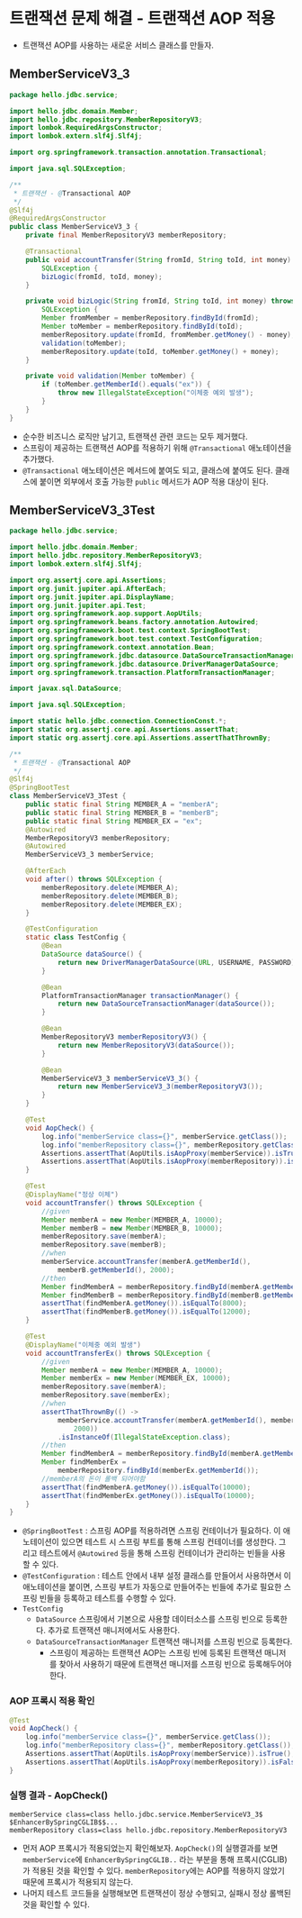 # 트랜잭션 문제 해결 - 트랜잭션 AOP 적용
- 트랜잭션 AOP를 사용하는 새로운 서비스 클래스를 만들자.
## MemberServiceV3_3
```java
package hello.jdbc.service;

import hello.jdbc.domain.Member;
import hello.jdbc.repository.MemberRepositoryV3;
import lombok.RequiredArgsConstructor;
import lombok.extern.slf4j.Slf4j;

import org.springframework.transaction.annotation.Transactional;

import java.sql.SQLException;

/**
 * 트랜잭션 - @Transactional AOP
 */
@Slf4j
@RequiredArgsConstructor
public class MemberServiceV3_3 {
	private final MemberRepositoryV3 memberRepository;

	@Transactional
	public void accountTransfer(String fromId, String toId, int money) throws
		SQLException {
		bizLogic(fromId, toId, money);
	}

	private void bizLogic(String fromId, String toId, int money) throws
		SQLException {
		Member fromMember = memberRepository.findById(fromId);
		Member toMember = memberRepository.findById(toId);
		memberRepository.update(fromId, fromMember.getMoney() - money);
		validation(toMember);
		memberRepository.update(toId, toMember.getMoney() + money);
	}

	private void validation(Member toMember) {
		if (toMember.getMemberId().equals("ex")) {
			throw new IllegalStateException("이체중 예외 발생");
		}
	}
}
```
- 순수한 비즈니스 로직만 남기고, 트랜잭션 관련 코드는 모두 제거했다.
- 스프링이 제공하는 트랜잭션 AOP를 적용하기 위해 `@Transactional` 애노테이션을 추가했다.
- `@Transactional` 애노테이션은 메서드에 붙여도 되고, 클래스에 붙여도 된다. 클래스에 붙이면 외부에서 호출 가능한 
`public` 메서드가 AOP 적용 대상이 된다.

## MemberServiceV3_3Test
```java
package hello.jdbc.service;

import hello.jdbc.domain.Member;
import hello.jdbc.repository.MemberRepositoryV3;
import lombok.extern.slf4j.Slf4j;

import org.assertj.core.api.Assertions;
import org.junit.jupiter.api.AfterEach;
import org.junit.jupiter.api.DisplayName;
import org.junit.jupiter.api.Test;
import org.springframework.aop.support.AopUtils;
import org.springframework.beans.factory.annotation.Autowired;
import org.springframework.boot.test.context.SpringBootTest;
import org.springframework.boot.test.context.TestConfiguration;
import org.springframework.context.annotation.Bean;
import org.springframework.jdbc.datasource.DataSourceTransactionManager;
import org.springframework.jdbc.datasource.DriverManagerDataSource;
import org.springframework.transaction.PlatformTransactionManager;

import javax.sql.DataSource;

import java.sql.SQLException;

import static hello.jdbc.connection.ConnectionConst.*;
import static org.assertj.core.api.Assertions.assertThat;
import static org.assertj.core.api.Assertions.assertThatThrownBy;

/**
 * 트랜잭션 - @Transactional AOP
 */
@Slf4j
@SpringBootTest
class MemberServiceV3_3Test {
	public static final String MEMBER_A = "memberA";
	public static final String MEMBER_B = "memberB";
	public static final String MEMBER_EX = "ex";
	@Autowired
	MemberRepositoryV3 memberRepository;
	@Autowired
	MemberServiceV3_3 memberService;

	@AfterEach
	void after() throws SQLException {
		memberRepository.delete(MEMBER_A);
		memberRepository.delete(MEMBER_B);
		memberRepository.delete(MEMBER_EX);
	}

	@TestConfiguration
	static class TestConfig {
		@Bean
		DataSource dataSource() {
			return new DriverManagerDataSource(URL, USERNAME, PASSWORD);
		}

		@Bean
		PlatformTransactionManager transactionManager() {
			return new DataSourceTransactionManager(dataSource());
		}

		@Bean
		MemberRepositoryV3 memberRepositoryV3() {
			return new MemberRepositoryV3(dataSource());
		}

		@Bean
		MemberServiceV3_3 memberServiceV3_3() {
			return new MemberServiceV3_3(memberRepositoryV3());
		}
	}

	@Test
	void AopCheck() {
		log.info("memberService class={}", memberService.getClass());
		log.info("memberRepository class={}", memberRepository.getClass());
		Assertions.assertThat(AopUtils.isAopProxy(memberService)).isTrue();
		Assertions.assertThat(AopUtils.isAopProxy(memberRepository)).isFalse();
	}

	@Test
	@DisplayName("정상 이체")
	void accountTransfer() throws SQLException {
		//given
		Member memberA = new Member(MEMBER_A, 10000);
		Member memberB = new Member(MEMBER_B, 10000);
		memberRepository.save(memberA);
		memberRepository.save(memberB);
		//when
		memberService.accountTransfer(memberA.getMemberId(),
			memberB.getMemberId(), 2000);
		//then
		Member findMemberA = memberRepository.findById(memberA.getMemberId());
		Member findMemberB = memberRepository.findById(memberB.getMemberId());
		assertThat(findMemberA.getMoney()).isEqualTo(8000);
		assertThat(findMemberB.getMoney()).isEqualTo(12000);
	}

	@Test
	@DisplayName("이체중 예외 발생")
	void accountTransferEx() throws SQLException {
		//given
		Member memberA = new Member(MEMBER_A, 10000);
		Member memberEx = new Member(MEMBER_EX, 10000);
		memberRepository.save(memberA);
		memberRepository.save(memberEx);
		//when
		assertThatThrownBy(() ->
			memberService.accountTransfer(memberA.getMemberId(), memberEx.getMemberId(),
				2000))
			.isInstanceOf(IllegalStateException.class);
		//then
		Member findMemberA = memberRepository.findById(memberA.getMemberId());
		Member findMemberEx =
			memberRepository.findById(memberEx.getMemberId());
		//memberA의 돈이 롤백 되어야함
		assertThat(findMemberA.getMoney()).isEqualTo(10000);
		assertThat(findMemberEx.getMoney()).isEqualTo(10000);
	}
}
```
- `@SpringBootTest` : 스프링 AOP를 적용하려면 스프링 컨테이너가 필요하다. 이 애노테이션이 있으면 테스트 시
스프링 부트를 통해 스프링 컨테이너를 생성한다. 그리고 테스트에서 `@Autowired` 등을 통해 스프링 컨테이너가 관리하는
빈들을 사용할 수 있다.
- `@TestConfiguration` : 테스트 안에서 내부 설정 클래스를 만들어서 사용하면서 이 애노테이션을 붙이면, 스프링 부트가
자동으로 만들어주는 빈들에 추가로 필요한 스프링 빈들을 등록하고 테스트를 수행할 수 있다.
- `TestConfig`
  - `DataSource` 스프링에서 기본으로 사용할 데이터소스를 스프링 빈으로 등록한다. 추가로 트랜잭션 매니저에서도 사용한다.
  - `DataSourceTransactionManager` 트랜잭션 매니저를 스프링 빈으로 등록한다.
    - 스프링이 제공하는 트랜잭션 AOP는 스프링 빈에 등록된 트랜잭션 매니저를 찾아서 사용하기 때문에 트랜잭션 매니저를
    스프링 빈으로 등록해두어야 한다.

### AOP 프록시 적용 확인
```java
@Test
void AopCheck() {
    log.info("memberService class={}", memberService.getClass());
    log.info("memberRepository class={}", memberRepository.getClass());
    Assertions.assertThat(AopUtils.isAopProxy(memberService)).isTrue();
    Assertions.assertThat(AopUtils.isAopProxy(memberRepository)).isFalse();
}
```
### 실행 결과 - AopCheck()
```text
memberService class=class hello.jdbc.service.MemberServiceV3_3$
$EnhancerBySpringCGLIB$$...
memberRepository class=class hello.jdbc.repository.MemberRepositoryV3
```
- 먼저 AOP 프록시가 적용되었는지 확인해보자. `AopCheck()`의 실행결과를 보면 `memberService`에 
`EnhancerBySpringCGLIB..` 라는 부분을 통해 프록시(CGLIB)가 적용된 것을 확인할 수 있다.
`memberRepository`에는 AOP를 적용하지 않았기 때문에 프록시가 적용되지 않는다.
- 나머지 테스트 코드들을 실행해보면 트랜잭션이 정상 수행되고, 실패시 정상 롤백된 것을 확인할 수 있다.
